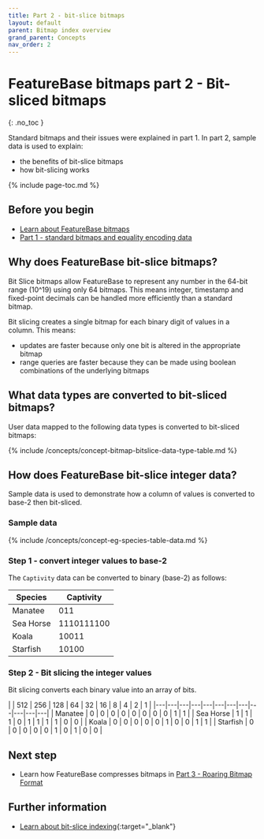 ```yaml
---
title: Part 2 - bit-slice bitmaps
layout: default
parent: Bitmap index overview
grand_parent: Concepts
nav_order: 2
---
```


# FeatureBase bitmaps part 2 - Bit-sliced bitmaps
{: .no_toc }

Standard bitmaps and their issues were explained in part 1. In part 2, sample data is used to explain:
* the benefits of bit-slice bitmaps
* how bit-slicing works

{% include page-toc.md %}

## Before you begin

* [Learn about FeatureBase bitmaps](/docs/concepts/concept-bitmaps)
* [Part 1 - standard bitmaps and equality encoding data](/docs/concepts/concept-bitmaps-pt1-standard-bitmaps)

## Why does FeatureBase bit-slice bitmaps?

Bit Slice bitmaps allow FeatureBase to represent any number in the 64-bit range (10^19) using only 64 bitmaps. This means integer, timestamp and fixed-point decimals can be handled more efficiently than a standard bitmap.

Bit slicing creates a single bitmap for each binary digit of values in a column. This means:
* updates are faster because only one bit is altered in the appropriate bitmap
* range queries are faster because they can be made using boolean combinations of the underlying bitmaps

## What data types are converted to bit-sliced bitmaps?

User data mapped to the following data types is converted to bit-sliced bitmaps:

{% include /concepts/concept-bitmap-bitslice-data-type-table.md %}

## How does FeatureBase bit-slice integer data?

Sample data is used to demonstrate how a column of values is converted to base-2 then bit-sliced.

### Sample data

{% include /concepts/concept-eg-species-table-data.md %}

### Step 1 - convert integer values to base-2

The `Captivity` data can be converted to binary (base-2) as follows:

| Species | Captivity |
|---|---|
| Manatee | 011 |
| Sea Horse | 1110111100 |
| Koala | 10011 |
| Starfish | 10100 |

### Step 2 - Bit slicing the integer values

Bit slicing converts each binary value into an array of bits.

|  | 512 | 256 | 128 | 64 | 32 | 16 | 8 | 4 | 2 | 1 |
|---|---|---|---|---|---|---|---|---|---|---|---|
| Manatee | 0 | 0 | 0 | 0 | 0 | 0 | 0 | 0 | 1 | 1 |
| Sea Horse | 1 | 1 | 1 | 0 | 1 | 1 | 1 | 1 | 0 | 0 |
| Koala | 0 | 0 | 0 | 0 | 0 | 1 | 0 | 0 | 1 | 1 |
| Starfish | 0 | 0 | 0 | 0 | 0 | 1 | 0 | 1 | 0 | 0 |

## Next step

* Learn how FeatureBase compresses bitmaps in [Part 3 - Roaring Bitmap Format](/docs/concepts/concept-fb-pt3-roaring-bitmap-format)

## Further information

* [Learn about bit-slice indexing](https://pages.cs.wisc.edu/~nil/764/DADS/36_improved-query-performance-with.pdf){:target="_blank"}
<!--
Content based on:
* https://www.featurebase.com/blog/featurebase-technical-white-paper
* https://www.featurebase.com/blog/bitmaps-making-real-time-analytics-real
* https://www.featurebase.com/blog/range-encoded-bitmaps
-->
